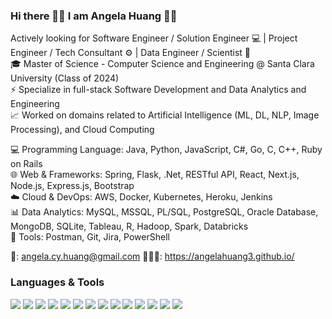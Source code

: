 ### Hi there 🙌🏻  I am Angela Huang 👩🏻

<!--
**angelahuang3/angelahuang3** is a ✨ _special_ ✨ repository because its `README.md` (this file) appears on your GitHub profile.

Here are some ideas to get you started:

- 🔭 I’m currently working on ...
- 🌱 I’m currently learning ...
- 👯 I’m looking to collaborate on ...
- 🤔 I’m looking for help with ...
- 💬 Ask me about ...
- 📫 How to reach me: ...
- 😄 Pronouns: ...
- ⚡ Fun fact: ...
-->

Actively looking for Software Engineer / Solution Engineer 💻 | Project Engineer / Tech Consultant ⚙️ | Data Engineer / Scientist 📝 <br>
🎓 Master of Science - Computer Science and Engineering @ Santa Clara University (Class of 2024)<br>
⚡ Specialize in full-stack Software Development and Data Analytics and Engineering<br>
📈 Worked on domains related to Artificial Intelligence (ML, DL, NLP, Image Processing), and Cloud Computing<br>

💻 Programming Language: Java, Python, JavaScript, C#, Go, C, C++, Ruby on Rails <br>
🌐 Web & Frameworks:  Spring, Flask, .Net, RESTful API, React, Next.js, Node.js, Express.js, Bootstrap<br>
☁️  Cloud & DevOps: AWS, Docker, Kubernetes, Heroku, Jenkins<br>
📊 Data Analytics: MySQL, MSSQL, PL/SQL, PostgreSQL, Oracle Database, MongoDB, SQLite, Tableau, R, Hadoop, Spark, Databricks<br>
🔧 Tools: Postman, Git, Jira, PowerShell

📩: angela.cy.huang@gmail.com
👩🏻‍💻: https://angelahuang3.github.io/
### Languages & Tools

<img src="https://img.shields.io/badge/-Java-f89820?style=flat&logo=java&logoColor=white"> <img src="https://img.shields.io/badge/-JavaScript-f7df1e?style=flat&logo=javascript&logoColor=black"> 
<img src="https://img.shields.io/badge/-Python-3776ab?style=flat&logo=python&logoColor=white"> 
<img src="https://img.shields.io/badge/C%23-239120?style=flat&logo=c-sharp&logoColor=white"> 
<img src="https://img.shields.io/badge/-C-00599c?style=flat&logo=c&logoColor=white"> 
<img src="https://img.shields.io/badge/-SQL-4DB33D?style=flat&logo=sql&logoColor=white"> 
<img src="https://img.shields.io/badge/HTML5-E34F26?style=flat&logo=html5&logoColor=white"> 
<img src="https://img.shields.io/badge/CSS3-1572B6?style=flat&logo=css3&logoColor=white"> 
<img src="http://img.shields.io/badge/-Node-430098?style=flat&logo=Node.js&logoColor=white"> 
<img src="https://img.shields.io/badge/-Express-787878?style=flat&logo=express&logoColor=ffffff"> 
<img src="https://img.shields.io/badge/-React-000000?style=flat&logo=react&logoColor=00c8ff"> 
<img src="https://img.shields.io/badge/-Bootstrap-563D7C?style=flat&logo=bootstrap&logoColor=white"> 
<img src="http://img.shields.io/badge/-Linux-FCC624?style=flat&logo=linux&logoColor=black"> 
<img src="http://img.shields.io/badge/-Git-F05032?style=flat&logo=git&logoColor=FFFFFF"> 
